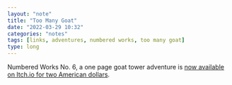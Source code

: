 ```yaml
---
layout: "note"
title: "Too Many Goat"
date: "2022-03-29 10:32"
categories: "notes"
tags: [links, adventures, numbered works, too many goat]
type: long
---
```


Numbered Works No. 6, a one page goat tower adventure is [now available on Itch.io for two American dollars](https://numbered-works.itch.io/too-many-goat).

